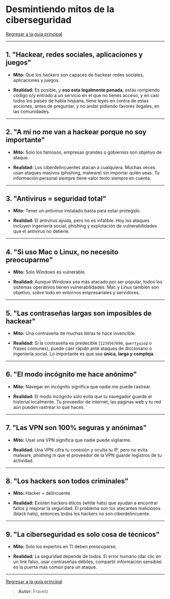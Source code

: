 # Desmintiendo mitos de la ciberseguridad

[Regresar a la guía principal](./../readme.md#repositorio-para-aprender-ciberseguridad)

---

## 1. "Hackear, redes sociales, aplicaciones y juegos"

* **Mito:** Que los hackers son capaces de hackear redes sociales, aplicaciones y juegos.

* **Realidad:** Es posible, y **eso esta legalmente penada**, estás rompiendo código o/y entrado a un servicio en el que no tienes acceso, y en casi todos los países de habla hispana, tiene leyes en contra de estas acciones, antes de preguntar, y no andar pidiendo favores ilegales, en las comunidades.

---

## 2. "A mí no me van a hackear porque no soy importante"

* **Mito:** Solo los famosos, empresas grandes o gobiernos son objetivo de ataque.

* **Realidad:** Los ciberdelincuentes atacan a cualquiera. Muchas veces usan ataques masivos (phishing, malware) sin importar quién seas. Tu información personal siempre tiene valor tenlo siempre en cuenta.

---

## 3. "Antivirus = seguridad total"

* **Mito:** Tener un antivirus instalado basta para estar protegido.

* **Realidad:** El antivirus ayuda, pero no es infalible. Hoy los ataques incluyen ingeniería social, phishing y explotación de vulnerabilidades que el antivirus no detiene.

---

## 4. "Si uso Mac o Linux, no necesito preocuparme"

* **Mito:** Solo Windows es vulnerable.

* **Realidad:** Aunque Windows sea más atacado por ser popular, todos los sistemas operativos tienen vulnerabilidades. Mac y Linux también son objetivo, sobre todo en entornos empresariales y servidores.

---

## 5. "Las contraseñas largas son imposibles de hackear"

* **Mito:** Una contraseña de muchas letras te hace invencible.

* **Realidad:** Si la contraseña es predecible (`1234567890`, `qwertyuiop` o frases comunes), puede caer rápido ante ataques de diccionario o ingeniería social. Lo importante es que sea **única, larga y compleja**.

---

## 6. "El modo incógnito me hace anónimo"

* **Mito:** Navegar en incógnito significa que nadie me puede rastrear.

* **Realidad:** El modo incógnito solo evita que tu navegador guarde el historial localmente. Tu proveedor de internet, las páginas web y tu red aún pueden rastrear lo que haces.

---

## 7. "Las VPN son 100% seguras y anónimas"

* **Mito:** Usar una VPN significa que nadie puede vigilarme.

* **Realidad:** Una VPN cifra tu conexión y oculta tu IP, pero no evita malware, phishing ni que el proveedor de la VPN guarde registros de tu actividad.

---

## 8. "Los hackers son todos criminales"

* **Mito:** Hacker = delincuente.

* **Realidad:** Existen hackers éticos (white hats) que ayudan a encontrar fallos y mejorar la seguridad. El problema son los atacantes maliciosos (black hats), entonces todos los hackers no son ciberdelincuente.

---

## 9. "La ciberseguridad es solo cosa de técnicos"

* **Mito:** Solo los expertos en TI deben preocuparse.

* **Realidad:** La seguridad depende de todos. El error humano (dar clic en un link falso, usar contraseñas débiles, compartir información sensible) es la puerta más común para un ataque.

---

[Regresar a la guía principal](./../readme.md#repositorio-para-aprender-ciberseguridad)

> **Autor:** Fravelz
